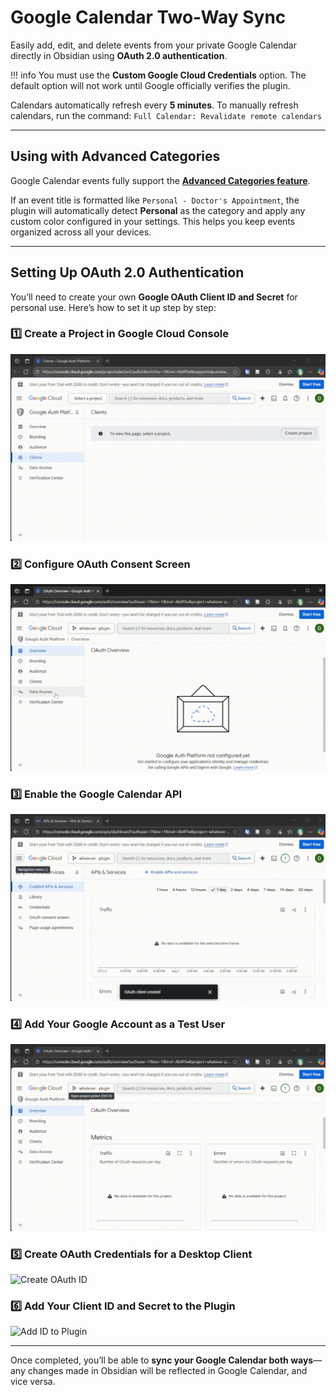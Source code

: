 # Google Calendar Two-Way Sync

Easily add, edit, and delete events from your private Google Calendar directly in Obsidian using **OAuth 2.0 authentication**.

!!! info You must use the **Custom Google Cloud Credentials** option. The default option will not work until Google officially verifies the plugin.

Calendars automatically refresh every **5 minutes**.
To manually refresh calendars, run the command:
`Full Calendar: Revalidate remote calendars`

---

## Using with Advanced Categories

Google Calendar events fully support the **[Advanced Categories feature](../events/categories.md)**.

If an event title is formatted like `Personal - Doctor's Appointment`, the plugin will automatically detect **Personal** as the category and apply any custom color configured in your settings.
This helps you keep events organized across all your devices.

---

## Setting Up OAuth 2.0 Authentication

You’ll need to create your own **Google OAuth Client ID and Secret** for personal use.
Here’s how to set it up step by step:

### 1️⃣ Create a Project in Google Cloud Console

![Google Console Project Setup](../assets/google-cal-setup/1.google-console-project.gif)

### 2️⃣ Configure OAuth Consent Screen

![Setup Project Config](../assets/google-cal-setup/2.setup-config-for-oauth.gif)

### 3️⃣ Enable the Google Calendar API

![Enable Calendar API](../assets/google-cal-setup/3.calender-api-enable.gif)

### 4️⃣ Add Your Google Account as a Test User

![Add Test User](../assets/google-cal-setup/4.%20add-test-user.gif)

### 5️⃣ Create OAuth Credentials for a Desktop Client

![Create OAuth ID](../assets/google-cal-setup/5.OuAuth-ID.gif)

### 6️⃣ Add Your Client ID and Secret to the Plugin

![Add ID to Plugin](../assets/google-cal-setup/6.Add-ID-to-Obsidian.gif)

---

Once completed, you’ll be able to **sync your Google Calendar both ways**—any changes made in Obsidian will be reflected in Google Calendar, and vice versa.
